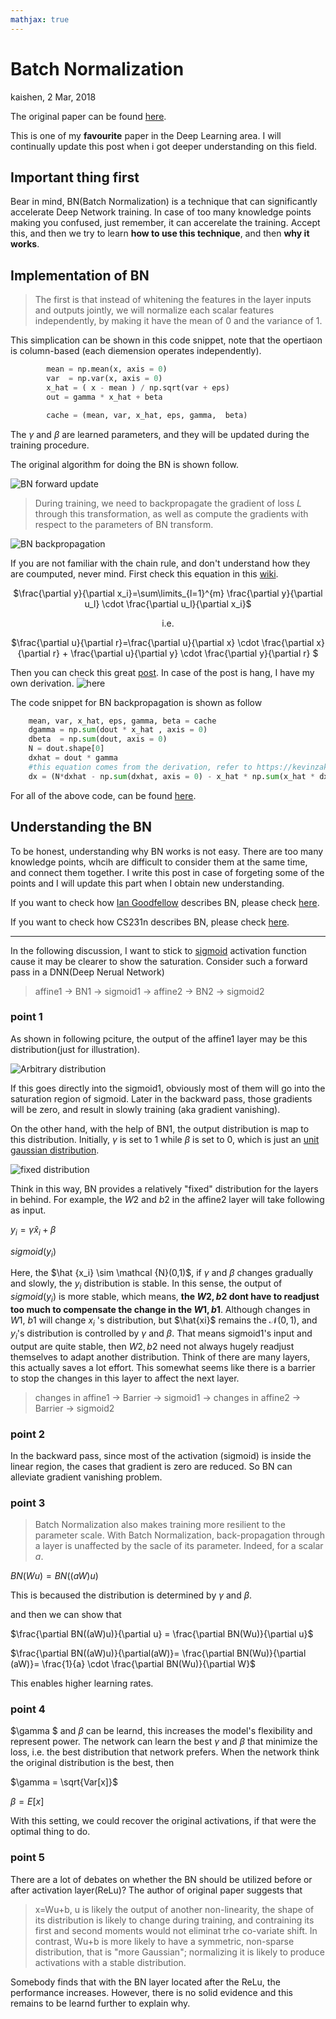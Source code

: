 ```yaml
---
mathjax: true
---
```


# Batch Normalization 

kaishen, 2 Mar, 2018

The original paper can be found [here](http://proceedings.mlr.press/v37/ioffe15.pdf).

This is one of my **favourite** paper in the Deep Learning area. I will continually update this post when i got deeper understanding on this field.

## Important thing first

Bear in mind, BN(Batch Normalization) is a technique that can significantly accelerate Deep Network training. In case of too many knowledge points making you confused, just remember, it can accerelate the training. Accept this, and then we try to learn **how to use this technique**, and then **why it works**.

## Implementation of BN 

> The first is that instead of whitening the features in the layer inputs and outputs jointly, we will normalize each scalar features independently, by making it have the mean of 0 and the variance of 1.

This simplication can be shown in this code snippet, note that the opertiaon is column-based (each diemension operates independently).

```python
        mean = np.mean(x, axis = 0)
        var  = np.var(x, axis = 0)
        x_hat = ( x - mean ) / np.sqrt(var + eps)
        out = gamma * x_hat + beta

        cache = (mean, var, x_hat, eps, gamma,  beta)
```

The $\gamma$ and $\beta$ are learned parameters, and they will be updated during the training procedure.

The original algorithm for doing the BN is shown follow.

![BN forward update](./pictures/BN_1.png)

> During training, we need to backpropagate the gradient of loss $L$ through this transformation, as well as compute the gradients with respect to the parameters of BN transform.

![BN backpropagation](./pictures/BN_2.png)

If you are not familiar with the chain rule, and don't understand how they are coumputed, never mind. First check this equation in this [wiki](https://en.wikipedia.org/wiki/Chain_rule).

<div style="text-align:center">

$\frac{\partial y}{\partial x_i}=\sum\limits_{l=1}^{m} \frac{\partial y}{\partial u_l} \cdot \frac{\partial u_l}{\partial x_i}$

i.e.

$\frac{\partial u}{\partial r}=\frac{\partial u}{\partial x} \cdot \frac{\partial x}{\partial r} + \frac{\partial u}{\partial y} \cdot \frac{\partial y}{\partial r} $

</div>

Then you can check this great [post](https://kevinzakka.github.io/2016/09/14/batch_normalization/). In case of the post is hang, I have my own derivation. ![here](./pictures/BN_3.jpg)

The code snippet for BN backpropagation is shown as follow

```python
	mean, var, x_hat, eps, gamma, beta = cache
    dgamma = np.sum(dout * x_hat , axis = 0)
    dbeta  = np.sum(dout, axis = 0)
    N = dout.shape[0]
    dxhat = dout * gamma
    #this equation comes from the derivation, refer to https://kevinzakka.github.io/2016/09/14/batch_normalization/
    dx = (N*dxhat - np.sum(dxhat, axis = 0) - x_hat * np.sum(x_hat * dxhat, axis = 0))/(N*(np.sqrt( var +eps )))
```

For all of the above code, can be found [here](https://github.com/Oukaishen/CS231n_Spring2017/blob/master/assignment2/BatchNormalization.ipynb).

## Understanding the BN

To be honest, understanding why BN works is not easy. There are too many knowledge points, whcih are difficult to consider them at the same time, and connect them together. I write this post in case of forgeting some of the points and I will update this part when I obtain new understanding. 

If you want to check how [Ian Goodfellow](https://github.com/Oukaishen/NiuBiPeople/blob/master/Ian%20Goodfellow.md) describes BN, please check [here](https://www.youtube.com/watch?v=Xogn6veSyxA&t=664s&list=PLRKBCmsJy0FvM-bHP78UVbgcPTi0WgCub&index=1).

If you want to check how CS231n describes BN, please check [here](https://www.youtube.com/watch?v=wEoyxE0GP2M&index=6&list=PL3FW7Lu3i5JvHM8ljYj-zLfQRF3EO8sYv).

---

In the following discussion, I want to stick to [sigmoid](https://en.wikipedia.org/wiki/Sigmoid_function) activation function cause it may be clearer to show the saturation. Consider such a forward pass in a DNN(Deep Nerual Network)

> affine1 -> BN1 -> sigmoid1 -> affine2 -> BN2 -> sigmoid2

### point 1

As shown in following pciture, the output of the affine1 layer may be this distribution(just for illustration).

![Arbitrary distribution](./pictures/BN_4.png)

If this goes directly into the sigmoid1, obviously most of them will go into the saturation region of sigmoid. Later in the backward pass, those gradients will be zero, and result in slowly training (aka gradient vanishing).

On the other hand, with the help of BN1, the output distribution is map to this distribution. Initially, $\gamma$ is set to 1 while $\beta$ is set to 0, which is just an [unit gaussian distribution](https://en.wikipedia.org/wiki/Normal_distribution).

![fixed distribution](./pictures/BN_5.png)

Think in this way, BN provides a relatively "fixed" distribution for the layers in behind. For example, the $W2$ and $b2$ in the affine2 layer will take following as input. 

$y_i = \gamma \hat x_i + \beta$

$sigmoid(y_i)$

 Here, the $\hat {x_i} \sim \mathcal {N}(0,1)$, if $\gamma$ and $\beta$ changes gradually and slowly, the $y_i$ distribution is stable. In this sense, the output of $sigmoid(y_i)$ is more stable, which means, **the $W2, b2$ dont have to readjust too much to compensate the change in the $W1, b1$**.  Although changes in $W1 , \ b1$ will change $x_i$ 's distribution, but $\hat{xi}$ remains the $\mathcal {N}(0,1)$, and $y_i$'s distribution is controlled by $\gamma$ and $\beta$. That means sigmoid1's input and output are quite stable, then $W2, b2$ need not always hugely readjust themselves to adapt another distribution. Think of there are many layers, this actually saves a lot effort. This somewhat seems like there is a barrier to stop the changes in this layer to affect the next layer.

> changes in affine1 -> Barrier -> sigmoid1 -> changes in affine2 -> Barrier -> sigmoid2

### point 2

In the backward pass, since most of the activation (sigmoid) is inside the linear region, the cases that gradient is zero are reduced. So BN can alleviate gradient vanishing problem. 

### point 3

> Batch Normalization also makes training more resilient to the parameter scale. With Batch Normalization, back-propagation through a layer is unaffected by the sacle of its parameter. Indeed, for a scalar $a$.

$BN(Wu)=BN((aW)u)$

This is becaused the distribution is determined by $\gamma$ and $\beta$. 

and then we can show that

$\frac{\partial BN((aW)u)}{\partial u} = \frac{\partial BN(Wu)}{\partial u}$ 

$\frac{\partial BN((aW)u)}{\partial(aW)}= \frac{\partial BN(Wu)}{\partial (aW)}= \frac{1}{a} \cdot \frac{\partial BN(Wu)}{\partial W}$

This enables higher learning rates. 

### point 4

$\gamma $ and $\beta$ can be learnd, this increases the model's flexibility and represent power. The network can learn the best $\gamma$ and $\beta$ that minimize the loss, i.e. the best distribution that network prefers. When the network think the original distribution is the best, then

$\gamma = \sqrt{Var[x]}$

$\beta = E[x]$

With this setting, we could recover the original activations, if that were the optimal thing to do.

### point 5

There are a lot of debates on whether the BN should be utilized before or after activation layer(ReLu)? The author of original paper suggests that

> x=Wu+b, u is likely the output of another non-linearity, the shape of its distribution is likely to change during training, and contraining its first and second moments would not eliminat trhe co-variate shift. In contrast, Wu+b is more likely to have a symmetric, non-sparse distribution, that is "more Gaussian"; normalizing it is likely to produce activations with a stable distribution.

Somebody finds that with the BN layer located after the ReLu, the performance increases. However, there is no solid evidence and this remains to be learnd further to explain why.